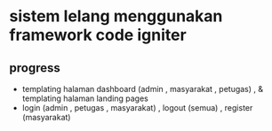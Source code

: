 # sistem lelang menggunakan framework code igniter

## progress
 - templating halaman dashboard (admin , masyarakat , petugas) , & templating halaman landing pages
 - login (admin , petugas , masyarakat) , logout (semua) , register (masyarakat)
 
